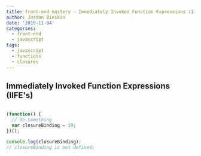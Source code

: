 ```yaml
---
title: front-end mastery - Immediately Invoked Function Expressions (IIFE)
author: Jordan Binskin
date: '2019-11-04'
categories:
  - front-end
  - javascript
tags:
  - javascript
  - functions
  - closures
---
```


## Immediately Invoked Function Expressions (IIFE's)



~~~javascript

(function() {
  // do something
  var closureBinding = 10;
})();

console.log(closureBinding);
// closureBinding is not defined;

~~~
